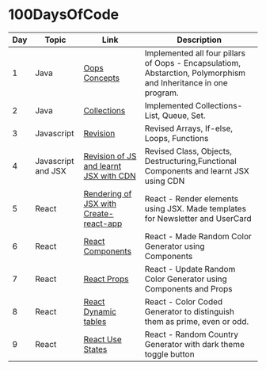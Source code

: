 # 100DaysOfCode

| Day  | Topic | Link | Description |
| ------------- | ------------- |------------- | ------------- |
| 1  | Java  | [Oops Concepts](https://github.com/shlokam/100DaysOfCode/blob/main/Day1/Oops.java) | Implemented all four pillars of Oops - Encapsulatiom, Abstarction, Polymorphism and Inheritance in one program. |
| 2  | Java  | [Collections](https://github.com/shlokam/100DaysOfCode/tree/main/Day2) | Implemented Collections- List, Queue, Set. |
| 3  | Javascript  | [Revision](https://github.com/shlokam/30DaysOfReact) | Revised Arrays, If-else, Loops, Functions |
| 4  | Javascript and JSX | [Revision of JS and learnt JSX with CDN](https://github.com/shlokam/30DaysOfReact) | Revised Class, Objects, Destructuring,Functional Components and learnt JSX using CDN |
| 5  | React | [Rendering of JSX with Create-react-app](https://github.com/shlokam/30DaysOfReact) | React - Render elements using JSX. Made templates for Newsletter and UserCard |
| 6  | React | [React Components](https://github.com/shlokam/30DaysOfReact) | React - Made Random Color Generator using Components |
| 7  | React | [React Props](https://github.com/shlokam/30DaysOfReact) | React - Update Random Color Generator using Components and Props |
| 8  | React | [React Dynamic tables](https://github.com/shlokam/30DaysOfReact) | React - Color Coded Generator to distinguish them as prime, even or odd. |
| 9 | React | [React Use States](https://github.com/shlokam/30DaysOfReact) | React - Random Country Generator with dark theme toggle button |
